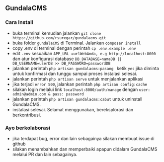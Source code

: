 ## GundalaCMS
### Cara Install

- buka terminal kemudian jalankan `git clone https://github.com/rsuregar/gundalacms.git`
- buka folder `gundalaCMS` di Terminal. Jalankan `composer install`
- copy .env di terminal dengan perintah `cp .env.example .env`
- edit `.env` sesuaikan `APP_URL =urlWebAnda, e.g http://localhost:8000` dan atur konfigurasi database `DB_DATABASE=namaDB || DB_USERNAME=userDB >> DB_PASSWORD=passwordDB`
- jalankan perintah `php artisan gundalacms:pasang ` ketik `yes` jika diminta untuk konfirmasi dan tunggu sampai proses instalasi selesai.
- jalankan perintah `php artisan serve` untuk menjalankan aplikasi
- jika terjadi `error 500`, jalankan perintah `php artisan config:cache`
- silakan login melalui link `localhost:8000/auth/manage` dengan `user: admin@admin.com & pass: password`
- jalankan perintah `php artisan gundalacms:cabut` untuk uninstall GundalaCMS.
- instalasi selesai. Selamat menggunakan, bereksplorasi dan berkontribusi.

### Ayo berkolaborasi
- jika terdapat bug, error dan lain sebagainya silakan membuat issue di github
- silakan menambahkan dan memperbaiki apapun didalam GundalaCMS melalui PR dan lain sebagainya.
